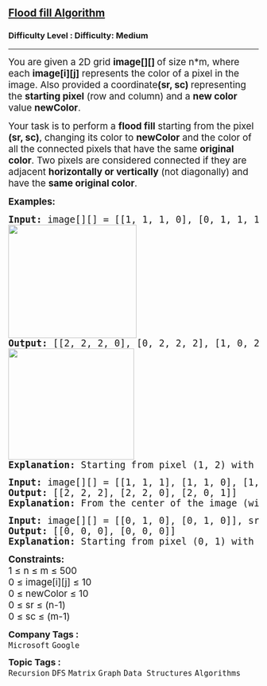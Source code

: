 <h2><a href="https://www.geeksforgeeks.org/problems/flood-fill-algorithm1856/1?page=1&category=DFS&difficulty=Medium&status=unsolved&sortBy=submissions">Flood fill Algorithm</a></h2><h3>Difficulty Level : Difficulty: Medium</h3><hr><div class="problems_problem_content__Xm_eO"><p><span style="font-size: 14pt;">You are given a 2D grid <strong>image[][] </strong>of size n*m, where each <strong>image[i][j]</strong> represents the color of a pixel in the image. Also provided a coordinate<strong>(sr, sc) </strong>representing the <strong>starting pixel</strong> (row and column) and a <strong>new color</strong> value <strong>newColor</strong>.</span></p>
<p><span style="font-size: 14pt;">Your task is to perform a <strong>flood fill</strong> starting from the pixel <strong>(sr, sc)</strong>, changing its color to <strong>newColor</strong> and the color of all the connected pixels that have the same <strong>original color</strong>. Two pixels are considered connected if they are adjacent <strong>horizontally or vertically</strong> (not diagonally) and have the <strong>same original color</strong>.</span></p>
<p><span style="font-size: 14pt;"><strong>Examples:</strong></span></p>
<pre><span style="font-size: 14pt;"><strong style="font-size: 18.6667px;">Input: </strong><span style="font-size: 18.6667px;">image[][] = [[1, 1, 1, 0], [0, 1, 1, 1], [1, 0, 1, 1]], sr = 1, sc = 2, newColor = 2<br><img src="https://media.geeksforgeeks.org/img-practice/prod/addEditProblem/705720/Web/Other/blobid0_1744378665.jpg" width="258" height="228"><br><strong>Output:</strong> [[2, 2, 2, 0], [0, 2, 2, 2], [1, 0, 2, 2]]<br><img src="https://media.geeksforgeeks.org/img-practice/prod/addEditProblem/705720/Web/Other/blobid1_1744378699.jpg" width="253" height="224"><br><strong>Explanation:</strong> Starting from pixel (1, 2) with value 1, flood fill updates all connected pixels (up, down, left, right) with value 1 to 2, resulting in [[2, 2, 2, 0], [0, 2, 2, 2], [1, 0, 2, 2]].</span></span></pre>
<pre><span style="font-size: 14pt;"><strong>Input: </strong>image[][] = [[1, 1, 1], [1, 1, 0], [1, 0, 1]], sr = 1, sc = 1, newColor = 2
<strong>Output: </strong>[[2, 2, 2], [2, 2, 0], [2, 0, 1]]
<strong>Explanation: </strong>From the center of the image (with position (sr, sc) = (1, 1)), all pixels connected by a path of the same color as the starting pixel are colored with the new color.Note the bottom corner is not colored 2, because it is not 4-directionally connected to the starting pixel.<br></span></pre>
<pre><span style="font-size: 14pt;"><strong>Input: </strong>image[][] = [[0, 1, 0], [0, 1, 0]], sr = 0, sc = 1, newColor = 0
<strong>Output: </strong>[[0, 0, 0], [0, 0, 0]]
<strong>Explanation: </strong>Starting from pixel (0, 1) with value 1, flood fill changes all 4-directionally connected pixels with value 1 to 0, resulting in [[0, 0, 0], [0, 0, 0]]</span><span style="font-size: 14pt;"><br></span></pre>
<div><span style="font-size: 14pt;"><strong>Constraints:</strong><br>1 ≤ n ≤ m ≤ 500<br>0 ≤ image[i][j] ≤ 10</span></div>
<div><span style="font-size: 14pt;">0 ≤ newColor ≤ 10</span></div>
<div><span style="font-size: 14pt;">0 ≤ sr ≤ (n-1)</span></div>
<div><span style="font-size: 14pt;">0 ≤ sc ≤ (m-1)</span></div></div><p><span style=font-size:18px><strong>Company Tags : </strong><br><code>Microsoft</code>&nbsp;<code>Google</code>&nbsp;<br><p><span style=font-size:18px><strong>Topic Tags : </strong><br><code>Recursion</code>&nbsp;<code>DFS</code>&nbsp;<code>Matrix</code>&nbsp;<code>Graph</code>&nbsp;<code>Data Structures</code>&nbsp;<code>Algorithms</code>&nbsp;